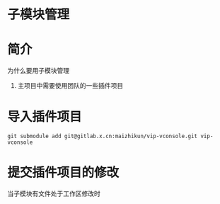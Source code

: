 # 子模块管理

# 简介

为什么要用子模块管理

1. 主项目中需要使用团队的一些插件项目

# 导入插件项目

`git submodule add git@gitlab.x.cn:maizhikun/vip-vconsole.git vip-vconsole`

# 提交插件项目的修改

当子模块有文件处于工作区修改时






